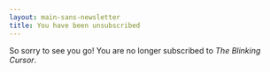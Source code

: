 ```yaml
---
layout: main-sans-newsletter
title: You have been unsubscribed
---
```


So sorry to see you go! You are no longer subscribed to _The Blinking Cursor_.